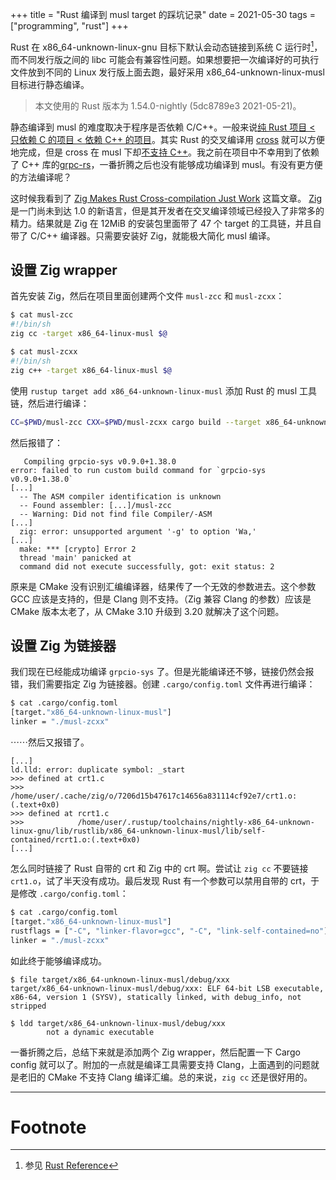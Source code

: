 +++
title = "Rust 编译到 musl target 的踩坑记录"
date = 2021-05-30
tags = ["programming", "rust"]
+++

Rust 在 x86_64-unknown-linux-gnu 目标下默认会动态链接到系统 C 运行时[^linkage]，而不同发行版之间的 libc 可能会有兼容性问题。如果想要把一次编译好的可执行文件放到不同的 Linux 发行版上面去跑，最好采用 x86_64-unknown-linux-musl 目标进行静态编译。

<!--more-->

> 本文使用的 Rust 版本为 1.54.0-nightly (5dc8789e3 2021-05-21)。

静态编译到 musl 的难度取决于程序是否依赖 C/C++。一般来说[纯 Rust 项目 &lt; 只依赖 C 的项目 &lt; 依赖 C++ 的项目][hard]。其实 Rust 的交叉编译用 [cross] 就可以方便地完成，但是 cross 在 musl 下却[不支持 C++][cross-cxx]。我之前在项目中不幸用到了依赖了 C++ 库的[grpc-rs]，一番折腾之后也没有能够成功编译到 musl。有没有更方便的方法编译呢？

这时候我看到了 [Zig Makes Rust Cross-compilation Just Work][just-work] 这篇文章。
[Zig] 是一门尚未到达 1.0 的新语言，但是其开发者在交叉编译领域已经投入了非常多的精力。结果就是 Zig 在 12MiB 的安装包里面带了 47 个 target 的工具链，并且自带了 C/C++ 编译器。只需要安装好 Zig，就能极大简化 musl 编译。

## 设置 Zig wrapper

首先安装 Zig，然后在项目里面创建两个文件 `musl-zcc` 和 `musl-zcxx`：

```sh
$ cat musl-zcc
#!/bin/sh
zig cc -target x86_64-linux-musl $@

$ cat musl-zcxx
#!/bin/sh
zig c++ -target x86_64-linux-musl $@
```

使用 `rustup target add x86_64-unknown-linux-musl` 添加 Rust 的 musl 工具链，然后进行编译：

```sh
CC=$PWD/musl-zcc CXX=$PWD/musl-zcxx cargo build --target x86_64-unknown-linux-musl
```

然后报错了：

```
   Compiling grpcio-sys v0.9.0+1.38.0
error: failed to run custom build command for `grpcio-sys v0.9.0+1.38.0`
[...]
  -- The ASM compiler identification is unknown
  -- Found assembler: [...]/musl-zcc
  -- Warning: Did not find file Compiler/-ASM
[...]
  zig: error: unsupported argument '-g' to option 'Wa,'
[...]
  make: *** [crypto] Error 2
  thread 'main' panicked at
  command did not execute successfully, got: exit status: 2
```

原来是 CMake 没有识别汇编编译器，结果传了一个无效的参数进去。这个参数 GCC 应该是支持的，但是 Clang 则不支持。（Zig 兼容 Clang 的参数）应该是 CMake 版本太老了，从 CMake 3.10 升级到 3.20 就解决了这个问题。

## 设置 Zig 为链接器

我们现在已经能成功编译 `grpcio-sys` 了。但是光能编译还不够，链接仍然会报错，我们需要指定 Zig 为链接器。创建 `.cargo/config.toml` 文件再进行编译：

```sh
$ cat .cargo/config.toml
[target."x86_64-unknown-linux-musl"]
linker = "./musl-zcxx"
```

⋯⋯然后又报错了。

```
[...]
ld.lld: error: duplicate symbol: _start
>>> defined at crt1.c
>>>            /home/user/.cache/zig/o/7206d15b47617c14656a831114cf92e7/crt1.o:(.text+0x0)
>>> defined at rcrt1.c
>>>            /home/user/.rustup/toolchains/nightly-x86_64-unknown-linux-gnu/lib/rustlib/x86_64-unknown-linux-musl/lib/self-contained/rcrt1.o:(.text+0x0)
[...]
```

怎么同时链接了 Rust 自带的 crt 和 Zig 中的 crt 啊。尝试让 `zig cc` 不要链接 `crt1.o`，试了半天没有成功。最后发现 Rust 有一个参数可以禁用自带的 crt，于是修改 `.cargo/config.toml`：

```sh
$ cat .cargo/config.toml
[target."x86_64-unknown-linux-musl"]
rustflags = ["-C", "linker-flavor=gcc", "-C", "link-self-contained=no"]
linker = "./musl-zcxx"
```

如此终于能够编译成功。

```
$ file target/x86_64-unknown-linux-musl/debug/xxx
target/x86_64-unknown-linux-musl/debug/xxx: ELF 64-bit LSB executable, x86-64, version 1 (SYSV), statically linked, with debug_info, not stripped

$ ldd target/x86_64-unknown-linux-musl/debug/xxx
        not a dynamic executable
```

一番折腾之后，总结下来就是添加两个 Zig wrapper，然后配置一下 Cargo config 就可以了。附加的一点就是编译工具需要支持 Clang，上面遇到的问题就是老旧的 CMake 不支持 Clang 编译汇编。总的来说，`zig cc` 还是很好用的。

---

# Footnote

[^linkage]:参见 [Rust Reference](https://doc.rust-lang.org/reference/linkage.html)

[hard]: https://zhuanlan.zhihu.com/p/38948830
[cross]: https://github.com/rust-embedded/cross
[cross-cxx]: https://github.com/rust-embedded/cross/issues/101
[grpc-rs]: https://github.com/tikv/grpc-rs
[just-work]: https://actually.fyi/posts/zig-makes-rust-cross-compilation-just-work/

[Zig]: https://ziglang.org/
